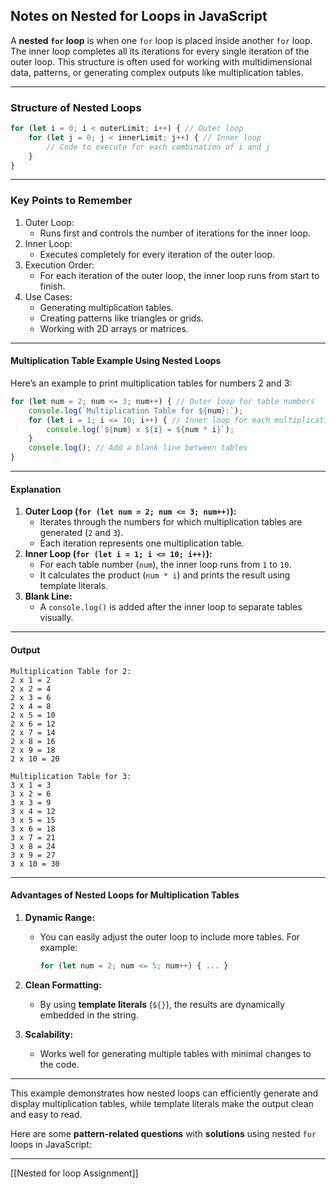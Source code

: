 ## Notes on Nested for Loops in JavaScript
A **nested `for` loop** is when one `for` loop is placed inside another `for` loop. The inner loop completes all its iterations for every single iteration of the outer loop. This structure is often used for working with multidimensional data, patterns, or generating complex outputs like multiplication tables.
***
### Structure of Nested Loops
```js
for (let i = 0; i < outerLimit; i++) { // Outer loop
    for (let j = 0; j < innerLimit; j++) { // Inner loop
        // Code to execute for each combination of i and j
    }
}
```
***
### Key Points to Remember
1. Outer Loop:
	- Runs first and controls the number of iterations for the inner loop.
2. Inner Loop:
	- Executes completely for every iteration of the outer loop.
3. Execution Order:
	- For each iteration of the outer loop, the inner loop runs from start to finish.
4. Use Cases:
	- Generating multiplication tables.
	- Creating patterns like triangles or grids.
	- Working with 2D arrays or matrices.
***
#### Multiplication Table Example Using Nested Loops
Here’s an example to print multiplication tables for numbers 2 and 3:

```js
for (let num = 2; num <= 3; num++) { // Outer loop for table numbers
    console.log(`Multiplication Table for ${num}:`);
    for (let i = 1; i <= 10; i++) { // Inner loop for each multiplication
        console.log(`${num} x ${i} = ${num * i}`);
    }
    console.log(); // Add a blank line between tables
}
```
***
#### Explanation
1. **Outer Loop (`for (let num = 2; num <= 3; num++)`):**
	- Iterates through the numbers for which multiplication tables are generated (`2` and `3`).
	- Each iteration represents one multiplication table.
2. **Inner Loop (`for (let i = 1; i <= 10; i++)`):**
	- For each table number (`num`), the inner loop runs from `1` to `10`.
	- It calculates the product (`num * i`) and prints the result using template literals.
3. **Blank Line:**
	- A `console.log()` is added after the inner loop to separate tables visually.
***
#### Output
```text
Multiplication Table for 2:
2 x 1 = 2
2 x 2 = 4
2 x 3 = 6
2 x 4 = 8
2 x 5 = 10
2 x 6 = 12
2 x 7 = 14
2 x 8 = 16
2 x 9 = 18
2 x 10 = 20

Multiplication Table for 3:
3 x 1 = 3
3 x 2 = 6
3 x 3 = 9
3 x 4 = 12
3 x 5 = 15
3 x 6 = 18
3 x 7 = 21
3 x 8 = 24
3 x 9 = 27
3 x 10 = 30
```
***
#### Advantages of Nested Loops for Multiplication Tables
1. **Dynamic Range:**
	- You can easily adjust the outer loop to include more tables. For example:
		```js
		for (let num = 2; num <= 5; num++) { ... }
		
		```

2. **Clean Formatting:**
	- By using **template literals** (`${}`), the results are dynamically embedded in the string.

3. **Scalability:**
	- Works well for generating multiple tables with minimal changes to the code.
***
This example demonstrates how nested loops can efficiently generate and display multiplication tables, while template literals make the output clean and easy to read.

Here are some **pattern-related questions** with **solutions** using nested `for` loops in JavaScript:
***
[[Nested for loop Assignment]]
